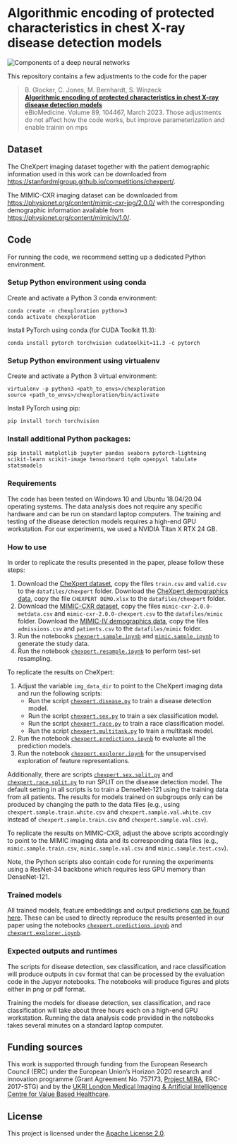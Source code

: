 # Algorithmic encoding of protected characteristics in chest X-ray disease detection models

![Components of a deep neural networks](assets/network.png "Components of a deep neural networks")

This repository contains a few adjustments to the code for the paper
> B. Glocker, C. Jones, M. Bernhardt, S. Winzeck  
> [**Algorithmic encoding of protected characteristics in chest X-ray disease detection models**](https://www.thelancet.com/journals/ebiom/article/PIIS2352-3964(23)00032-4/fulltext)  
> eBioMedicine. Volume 89, 104467, March 2023.
Those adjustments do not affect how the code works, but improve parameterization and enable trainin on mps


## Dataset

The CheXpert imaging dataset together with the patient demographic information used in this work can be downloaded from https://stanfordmlgroup.github.io/competitions/chexpert/.

The MIMIC-CXR imaging dataset can be downloaded from https://physionet.org/content/mimic-cxr-jpg/2.0.0/ with the corresponding demographic information available from https://physionet.org/content/mimiciv/1.0/.

## Code

For running the code, we recommend setting up a dedicated Python environment.

### Setup Python environment using conda

Create and activate a Python 3 conda environment:

   ```shell
   conda create -n chexploration python=3
   conda activate chexploration
   ```
   
Install PyTorch using conda (for CUDA Toolkit 11.3):
   
   ```shell
   conda install pytorch torchvision cudatoolkit=11.3 -c pytorch
   ```
   
### Setup Python environment using virtualenv

Create and activate a Python 3 virtual environment:

   ```shell
   virtualenv -p python3 <path_to_envs>/chexploration
   source <path_to_envs>/chexploration/bin/activate
   ```
   
Install PyTorch using pip:
   
   ```shell
   pip install torch torchvision
   ```
   
### Install additional Python packages:
   
   ```shell
   pip install matplotlib jupyter pandas seaborn pytorch-lightning scikit-learn scikit-image tensorboard tqdm openpyxl tabulate statsmodels
   ```

### Requirements

The code has been tested on Windows 10 and Ubuntu 18.04/20.04 operating systems. The data analysis does not require any specific hardware and can be run on standard laptop computers. The training and testing of the disease detection models requires a high-end GPU workstation. For our experiments, we used a NVIDIA Titan X RTX 24 GB.

### How to use

In order to replicate the results presented in the paper, please follow these steps:

1. Download the [CheXpert dataset](https://stanfordmlgroup.github.io/competitions/chexpert/), copy the files `train.csv` and `valid.csv` to the `datafiles/chexpert` folder. Download the [CheXpert demographics data](https://stanfordaimi.azurewebsites.net/datasets/192ada7c-4d43-466e-b8bb-b81992bb80cf), copy the file `CHEXPERT DEMO.xlsx` to the `datafiles/chexpert` folder.
2. Download the [MIMIC-CXR dataset](https://physionet.org/content/mimic-cxr-jpg/2.0.0/), copy the files `mimic-cxr-2.0.0-metdata.csv` and `mimic-cxr-2.0.0-chexpert.csv` to the `datafiles/mimic` folder. Download the [MIMIC-IV demographics data](https://physionet.org/content/mimiciv/1.0/), copy the files `admissions.csv` and `patients.csv` to the `datafiles/mimic` folder.
3. Run the notebooks [`chexpert.sample.ipynb`](notebooks/chexpert.sample.ipynb) and [`mimic.sample.ipynb`](notebooks/mimic.sample.ipynb) to generate the study data.
4. Run the notebook [`chexpert.resample.ipynb`](notebooks/chexpert.resample.ipynb) to perform test-set resampling.

To replicate the results on CheXpert:

1. Adjust the variable `img_data_dir` to point to the CheXpert imaging data and run the following scripts:
   - Run the script [`chexpert.disease.py`](prediction/chexpert.disease.py) to train a disease detection model.
   - Run the script [`chexpert.sex.py`](prediction/chexpert.sex.py) to train a sex classification model.
   - Run the script [`chexpert.race.py`](prediction/chexpert.race.py) to train a race classification model.
   - Run the script [`chexpert.multitask.py`](prediction/chexpert.multitask.py) to train a multitask model.
2. Run the notebook [`chexpert.predictions.ipynb`](notebooks/chexpert.predictions.ipynb) to evaluate all the prediction models.
3. Run the notebook [`chexpert.explorer.ipynb`](notebooks/chexpert.explorer.ipynb) for the unsupervised exploration of feature representations.

Additionally, there are scripts [`chexpert.sex.split.py`](prediction/chexpert.sex.split.py) and [`chexpert.race.split.py`](prediction/chexpert.race.split.py) to run SPLIT on the disease detection model. The default setting in all scripts is to train a DenseNet-121 using the training data from all patients. The results for models trained on subgroups only can be produced by changing the path to the data files (e.g., using `chexpert.sample.train.white.csv` and `chexpert.sample.val.white.csv` instead of `chexpert.sample.train.csv` and `chexpert.sample.val.csv`).

To replicate the results on MIMIC-CXR, adjust the above scripts accordingly to point to the MIMIC imaging data and its corresponding data files (e.g., `mimic.sample.train.csv`, `mimic.sample.val.csv` and `mimic.sample.test.csv`). 

Note, the Python scripts also contain code for running the experiments using a ResNet-34 backbone which requires less GPU memory than DenseNet-121.

### Trained models

All trained models, feature embeddings and output predictions [can be found here](https://imperialcollegelondon.box.com/s/bq87wkuzy14ctsyf8w3hcikwzu8386jj). These can be used to directly reproduce the results presented in our paper using the notebooks [`chexpert.predictions.ipynb`](notebooks/chexpert.predictions.ipynb) and [`chexpert.explorer.ipynb`](notebooks/chexpert.explorer.ipynb).

### Expected outputs and runtimes

The scripts for disease detection, sex classification, and race classification will produce outputs in csv format that can be processed by the evaluation code in the Jupyer notebooks. The notebooks will produce figures and plots either in png or pdf format.

Training the models for disease detection, sex classification, and race classification will take about three hours each on a high-end GPU workstation. Running the data analysis code provided in the notebooks takes several minutes on a standard laptop computer.
   
## Funding sources
This work is supported through funding from the European Research Council (ERC) under the European Union’s Horizon 2020 research and innovation programme (Grant Agreement No. 757173, [Project MIRA](https://www.project-mira.eu), ERC-2017-STG) and by the [UKRI London Medical Imaging & Artificial Intelligence Centre for Value Based Healthcare](https://www.aicentre.co.uk/).

## License
This project is licensed under the [Apache License 2.0](LICENSE).
